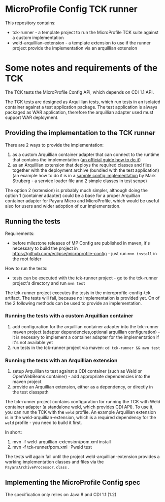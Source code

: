 # MicroProfile Config TCK runner

This repository contains:
 
 - tck-runner - a template project to run the MicroProfile TCK suite against a custom implementation
 - weld-arquillian-extension - a template extension to use if the runner project provide the implementation via an arquillian extension

# Some notes and requirements of the TCK

The TCK tests the MicroProfile Config API, which depends on CDI 1.1 API.

The TCK tests are designed as Arquillian tests, which run tests in an isolated container against a test application package. The test application is always packaged as WAR application, therefore the arquillian adapter used must support WAR deployment.

## Providing the implementation to the TCK runner

There are 2 ways to provide the implementation:

 1. as a custom Arquillian container adapter that can connect to the runtime that contains the implementation ([an official guide how to do it](http://arquillian.org/guides/developing_a_container_adapter/))
 2. as an Arquillian extension that deploys the required classes and files together with the deployment archive (bundled with the test application) (an example how to do it is in a [sample config implementation](https://github.com/struberg/javaConfig/tree/master/impl/src/test) by Mark Struberg - a service loader file and 2 simple classes in test scope)

The option 2 (extension) is probably much simpler, although doing the option 1 (container adapter) could be a base for a proper Arquillian container adapter for Payara Micro and MicroProfile, which would be useful also for users and wider adoption of our implementation.

## Running the tests

Requirements:
 - before milestone releases of MP Config are published in maven, it's necessary to build the project in https://github.com/eclipse/microprofile-config - just run `mvn install` in the root folder

How to run the tests:
 - tests can be executed with the tck-runner project - go to the tck-runner project's directory and run `mvn test`

The tck-runner project executes the tests in the microprofile-config-tck artifact. The tests will fail, because no implementation is provided yet. On of the 2 following methods can be used to provide an implementation.

### Running the tests with a custom Arquillian container

1. add configuration for the arquillian container adapter into the tck-runner maven project (adapter dependencies,optional arquillian configuration) - it is necesary to implement a container adapter for the implementation if it's not available yet
2. run tests in the tck-runner project via maven: `cd tck-runner && mvn test`

### Running the tests with an Arquillian extension

1. setup Arquillian to test against a CDI container (such as Weld or OpenWebBeans container) - add appropriate dependencies into the maven project
2. provide an Arquillian extension, either as a dependency, or directly in the test classpath

The tck-runner project contains configuration for running the TCK with Weld container adapter (a standalone weld, which provides CDI API). To use it, you can run the TCK with the `weld` profile. 
An example Arquillian extension is in the weld-arquillian-extension, which is a required dependency for the `weld` profile - you need to build it first.

In short:

1. mvn -f weld-arquillian-extension/pom.xml install
2. mvn -f tck-runner/pom.xml -Pweld test

The tests will again fail until the project weld-arquillian-extension provides a working implementation classes and files via the `PayaraArchiveProcessor.class` .

## Implementing the MicroProfile Config spec

The specification only relies on Java 8 and CDI 1.1 (1.2)